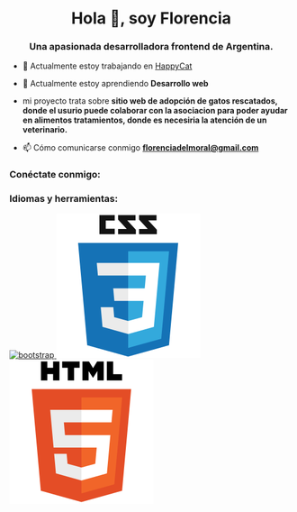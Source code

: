 <h1 align="center">Hola 👋, soy Florencia</h1>
<h3 align="center">Una apasionada desarrolladora frontend de Argentina.</h3>

- 🔭 Actualmente estoy trabajando en [HappyCat]( https://github.com/flordm/happy-46885.git)

- 🌱 Actualmente estoy aprendiendo **Desarrollo web**

- mi proyecto trata sobre **sitio web de adopción de gatos rescatados, donde el usurio puede colaborar con la asociacion para poder ayudar en alimentos tratamientos, donde es necesiria la atención de un veterinario.**

- 📫 Cómo comunicarse conmigo **florenciadelmoral@gmail.com**

<h3 align="left">Conéctate conmigo:</h3 >
<p align="left">
</p>

<h3 align="left">Idiomas y herramientas:</h3>
<p align="left"> <a href="https://getbootstrap.com" target="_blank" rel="noreferrer"> <img src="https://raw.githubusercontent.com/devicons/devicon /master/icons/bootstrap/bootstrap-plain-wordmark.svg" alt="bootstrap" width="40" height="40"/> </a> <a href="https://www.w3schools.com /css/" target="_blank" rel="noreferrer"> <img src="https://raw.githubusercontent.com/devicons/devicon/master/icons/css3/css3-original-wordmark.svg" alt= "css3" ancho="40" alto="40"/> </a> <a href="https://www.w3.org/html/" target="_blank" rel="noreferrer"> <img src="https://raw.githubusercontent.com/devicons/devicon/master/icons/html5/html5-original-wordmark.svg" alt ="html5" ancho="40" alto="40"/> </a> </p>
